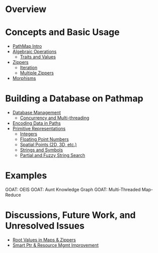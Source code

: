# Overview

# Concepts and Basic Usage

- [PathMap Intro](./1.00.00_intro.md)
- [Algebraic Operations](./1.01.00_algebraic_ops.md)
    - [Traits and Values](./1.01.01_algebraic_traits.md)
- [Zippers](./1.02.00_zippers.md)
    - [Iteration](./1.02.01_zipper_iter.md)
    - [Multiple Zippers](./1.02.02_multi_zipper.md)
- [Morphisms](./1.03.00_morphisms.md)

# Building a Database on Pathmap

- [Database Management](./2.00.00_database_intro.md)
    - [Concurrency and Multi-threading](./2.00.01_concurrency.md)
- [Encoding Data in Paths](./2.01.00_encoding_overview.md)
- [Primitive Representations](./2.02.00_primitive_representations.md)
    - [Integers](./2.02.01_integer_encoding.md)
    - [Floating Point Numbers](./2.02.02_float_encoding.md)
    - [Spatial Points (2D, 3D, etc.)](./2.02.03_point_encoding.md)
    - [Strings and Symbols](./2.02.04_symbol_encoding.md)
    - [Partial and Fuzzy String Search](./2.02.05_fuzzy_search_encoding.md)

# Examples

GOAT: OEIS
GOAT: Aunt Knowledge Graph
GOAT: Multi-Threaded Map-Reduce

# Discussions, Future Work, and Unresolved Issues

- [Root Values in Maps & Zippers](./A.0001_map_root_values.md)
- [Smart Ptr & Resource Mgmt Improvement](./A.0002_smart_ptr_upgrade.md)

